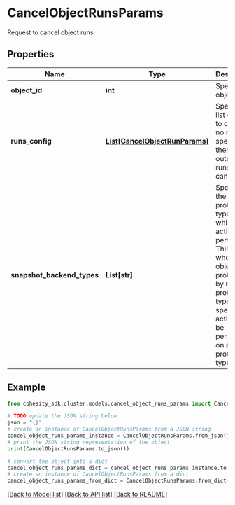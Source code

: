 # CancelObjectRunsParams

Request to cancel object runs.

## Properties

Name | Type | Description | Notes
------------ | ------------- | ------------- | -------------
**object_id** | **int** | Specifies object id | 
**runs_config** | [**List[CancelObjectRunParams]**](CancelObjectRunParams.md) | Specifies a list of runs to cancel. If no runs are specified, then all the outstanding runs will be canceled. | [optional] 
**snapshot_backend_types** | **List[str]** | Specifies the protections type on which action to be performed. This is used when an object is protected by multiple protection types. If not specified action will be performed on all protection types. | [optional] 

## Example

```python
from cohesity_sdk.cluster.models.cancel_object_runs_params import CancelObjectRunsParams

# TODO update the JSON string below
json = "{}"
# create an instance of CancelObjectRunsParams from a JSON string
cancel_object_runs_params_instance = CancelObjectRunsParams.from_json(json)
# print the JSON string representation of the object
print(CancelObjectRunsParams.to_json())

# convert the object into a dict
cancel_object_runs_params_dict = cancel_object_runs_params_instance.to_dict()
# create an instance of CancelObjectRunsParams from a dict
cancel_object_runs_params_from_dict = CancelObjectRunsParams.from_dict(cancel_object_runs_params_dict)
```
[[Back to Model list]](../README.md#documentation-for-models) [[Back to API list]](../README.md#documentation-for-api-endpoints) [[Back to README]](../README.md)


